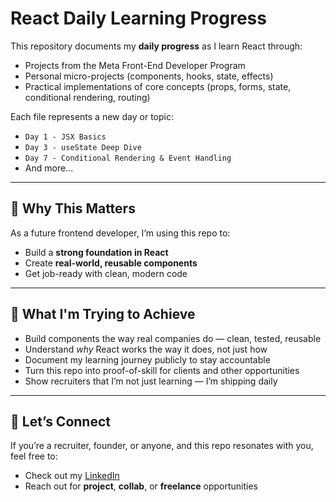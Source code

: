 # React Daily Learning Progress

This repository documents my **daily progress** as I learn React through:
- Projects from the Meta Front-End Developer Program
- Personal micro-projects (components, hooks, state, effects)
- Practical implementations of core concepts (props, forms, state, conditional rendering, routing)

Each file represents a new day or topic:
- `Day 1 - JSX Basics`
- `Day 3 - useState Deep Dive`
- `Day 7 - Conditional Rendering & Event Handling`
- And more...

---

## 💼 Why This Matters

As a future frontend developer, I’m using this repo to:
- Build a **strong foundation in React**
- Create **real-world, reusable components**
- Get job-ready with clean, modern code

---
## 🌱 What I'm Trying to Achieve

- Build components the way real companies do — clean, tested, reusable
- Understand *why* React works the way it does, not just how
- Document my learning journey publicly to stay accountable
- Turn this repo into proof-of-skill for clients and other opportunities
- Show recruiters that I’m not just learning — I’m shipping daily

---

## 📩 Let’s Connect

If you’re a recruiter, founder, or anyone, and this repo resonates with you, feel free to:
- Check out my [LinkedIn](www.linkedin.com/in/sheikh-hassaan-saeed)
- Reach out for **project**, **collab**, or **freelance** opportunities
